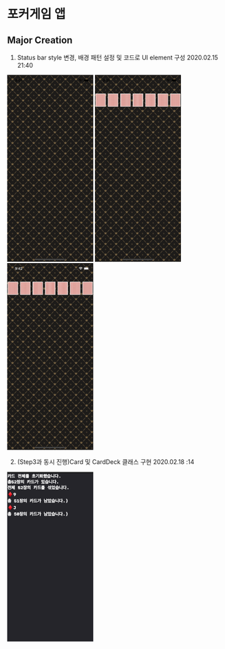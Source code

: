 # 포커게임 앱
## Major Creation
1. Status bar style 변경, 배경 패턴 설정 및 코드로 UI element 구성 2020.02.15 21:40
<p float="left">
<img src="images/step1_1.png" width="200" />
<img src="images/step1_2.png" width="200" />
<img src="images/step1_3.png" width="200" />
</p>

2. (Step3과 동시 진행)Card 및 CardDeck 클래스 구현 2020.02.18 :14
<p float="left">
<img src="images/step2.png" width="200" />
</p>
